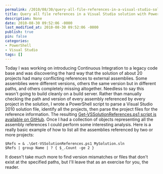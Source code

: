 ```yaml
---
permalink: /2010/08/30/query-all-file-references-in-a-visual-studio-solution-with-powershell/
title: Query all file references in a Visual Studio solution with PowerShell
description: None
date: 2010-08-30 09:52:06 -0000
last_modified_at: 2010-08-30 09:52:06 -0000
publish: true
pin: false
categories:
- PowerShell
- Visual Studio
tags: []
---
```

Today I was working on introducing Continuous Integration to a legacy code base and was discovering the hard way that the solution of about 20 projects had many conflicting references to external assemblies. Some assemblies were different versions, others the same version but in different paths, and others completely missing altogether. Needless to say this wasn't going to build cleanly on a build server. Rather than manually checking the path and version of every assembly referenced by every project in the solution, I wrote a PowerShell script to parse a Visual Studio 2010 solution file, identify all the projects, then parse the project files for the reference information. The resulting [Get-VSSolutionReferences.ps1 script is available on GitHub](http://gist.github.com/557222). Once I had a collection of objects representing all the assembly references I could perform some interesting analysis. Here is a really basic example of how to list all the assemblies referenced by two or more projects:
  
    $Refs = & .\Get-VSSolutionReferences.ps1 MySolution.sln
    $Refs | group Name | ? { $_.Count -ge 2 }

It doesn't take much more to find version mismatches or files that don't exist at the specified paths, but I'll leave that as an exercise for you, the reader.
